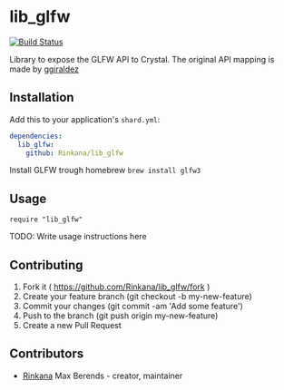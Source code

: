 # lib_glfw
[![Build Status](https://travis-ci.org/Rinkana/lib_glfw.svg?branch=master)](https://travis-ci.org/Rinkana/lib_glfw)

Library to expose the GLFW API to Crystal.
The original API mapping is made by [ggiraldez](https://github.com/ggiraldez/crystal-gl)

## Installation

Add this to your application's `shard.yml`:

```yaml
dependencies:
  lib_glfw:
    github: Rinkana/lib_glfw
```

Install GLFW trough homebrew `brew install glfw3`

## Usage

```crystal
require "lib_glfw"
```

TODO: Write usage instructions here

## Contributing

1. Fork it ( https://github.com/Rinkana/lib_glfw/fork )
2. Create your feature branch (git checkout -b my-new-feature)
3. Commit your changes (git commit -am 'Add some feature')
4. Push to the branch (git push origin my-new-feature)
5. Create a new Pull Request

## Contributors

- [Rinkana](https://github.com/Rinkana) Max Berends - creator, maintainer
